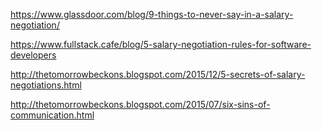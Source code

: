 https://www.glassdoor.com/blog/9-things-to-never-say-in-a-salary-negotiation/

https://www.fullstack.cafe/blog/5-salary-negotiation-rules-for-software-developers

http://thetomorrowbeckons.blogspot.com/2015/12/5-secrets-of-salary-negotiations.html

http://thetomorrowbeckons.blogspot.com/2015/07/six-sins-of-communication.html
